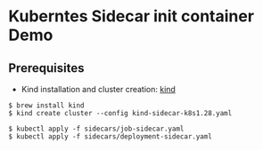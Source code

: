 # Kuberntes Sidecar init container Demo

## Prerequisites
- Kind installation and cluster creation: [kind](https://kind.sigs.k8s.io/docs/user/quick-start/#installation)
```shell
$ brew install kind
$ kind create cluster --config kind-sidecar-k8s1.28.yaml
```

```shell
$ kubectl apply -f sidecars/job-sidecar.yaml
$ kubectl apply -f sidecars/deployment-sidecar.yaml
```